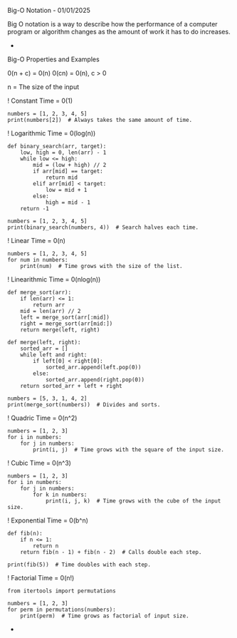 Big-O Notation - 01/01/2025

Big O notation is a way to describe how the performance of a computer 
program or algorithm changes as the amount of work it has to do increases.

-

Big-O Properties and Examples

0(n + c) = 0(n)
0(cn) = 0(n), c > 0

n = The size of the input

! Constant Time = 0(1)

    numbers = [1, 2, 3, 4, 5]
    print(numbers[2])  # Always takes the same amount of time.

! Logarithmic Time = 0(log(n))

    def binary_search(arr, target):
        low, high = 0, len(arr) - 1
        while low <= high:
            mid = (low + high) // 2
            if arr[mid] == target:
                return mid
            elif arr[mid] < target:
                low = mid + 1
            else:
                high = mid - 1
        return -1

    numbers = [1, 2, 3, 4, 5]
    print(binary_search(numbers, 4))  # Search halves each time.

! Linear Time = 0(n)

    numbers = [1, 2, 3, 4, 5]
    for num in numbers:
        print(num)  # Time grows with the size of the list.

! Linearithmic Time = 0(nlog(n))

    def merge_sort(arr):
        if len(arr) <= 1:
            return arr
        mid = len(arr) // 2
        left = merge_sort(arr[:mid])
        right = merge_sort(arr[mid:])
        return merge(left, right)

    def merge(left, right):
        sorted_arr = []
        while left and right:
            if left[0] < right[0]:
                sorted_arr.append(left.pop(0))
            else:
                sorted_arr.append(right.pop(0))
        return sorted_arr + left + right

    numbers = [5, 3, 1, 4, 2]
    print(merge_sort(numbers))  # Divides and sorts.

! Quadric Time = 0(n^2)

    numbers = [1, 2, 3]
    for i in numbers:
        for j in numbers:
            print(i, j)  # Time grows with the square of the input size.

! Cubic Time = 0(n^3)

    numbers = [1, 2, 3]
    for i in numbers:
        for j in numbers:
            for k in numbers:
                print(i, j, k)  # Time grows with the cube of the input size.

! Exponential Time = 0(b^n)

    def fib(n):
        if n <= 1:
            return n
        return fib(n - 1) + fib(n - 2)  # Calls double each step.

    print(fib(5))  # Time doubles with each step.

! Factorial Time = 0(n!)
                   
    from itertools import permutations

    numbers = [1, 2, 3]
    for perm in permutations(numbers):
        print(perm)  # Time grows as factorial of input size.


-










